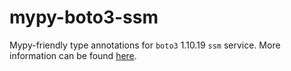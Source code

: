 # mypy-boto3-ssm

Mypy-friendly type annotations for `boto3` 1.10.19 `ssm` service.
More information can be found [here](https://github.com/vemel/mypy_boto3).